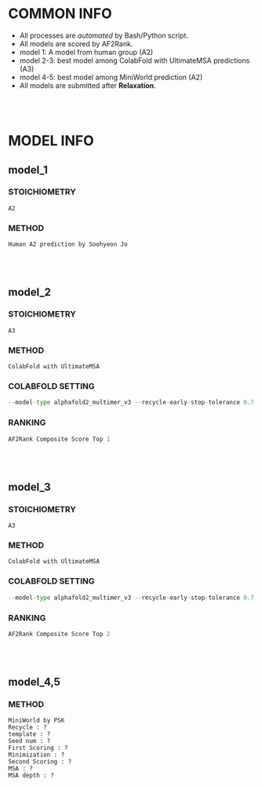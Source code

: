 # COMMON INFO
* All processes are *automated* by Bash/Python script.
* All models are scored by AF2Rank.
* model 1: A model from human group (A2)
* model 2-3: best model among ColabFold with UltimateMSA predictions (A3)
* model 4-5: best model among MiniWorld prediction (A2)
* All models are submitted after **Relaxation**.
<br/>
<br/>

# MODEL INFO
## model_1
### STOICHIOMETRY
    A2
### METHOD
    Human A2 prediction by Soohyeon Jo
<br/>
<br/>

## model_2
### STOICHIOMETRY
    A3
### METHOD
    ColabFold with UltimateMSA
### COLABFOLD SETTING
```python
--model-type alphafold2_multimer_v3 --recycle-early-stop-tolerance 0.7 --num-recycle 40
```
### RANKING
```python
AF2Rank Composite Score Top 1
```
<br/>
<br/>

## model_3
### STOICHIOMETRY
    A3
### METHOD
    ColabFold with UltimateMSA
### COLABFOLD SETTING
```python
--model-type alphafold2_multimer_v3 --recycle-early-stop-tolerance 0.7 --num-recycle 40
```
### RANKING
```python
AF2Rank Composite Score Top 2
```
<br/>
<br/>

## model_4,5
### METHOD
    MiniWorld by PSK
    Recycle : ?
    template : ?
    Seed num : ?
    First Scoring : ?
    Minimization : ?
    Second Scoring : ?
    MSA : ?
    MSA depth : ?